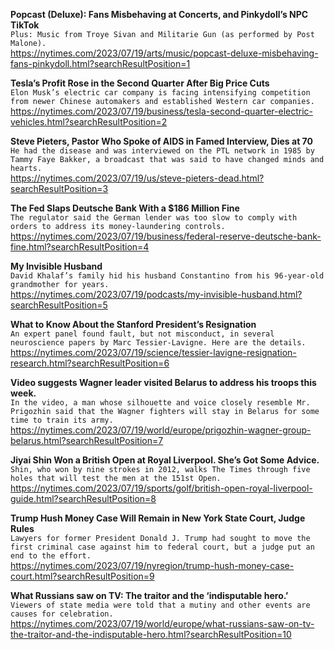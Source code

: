 **Popcast (Deluxe): Fans Misbehaving at Concerts, and Pinkydoll’s NPC TikTok**\
`Plus: Music from Troye Sivan and Militarie Gun (as performed by Post Malone).`\
https://nytimes.com/2023/07/19/arts/music/popcast-deluxe-misbehaving-fans-pinkydoll.html?searchResultPosition=1

**Tesla’s Profit Rose in the Second Quarter After Big Price Cuts**\
`Elon Musk’s electric car company is facing intensifying competition from newer Chinese automakers and established Western car companies.`\
https://nytimes.com/2023/07/19/business/tesla-second-quarter-electric-vehicles.html?searchResultPosition=2

**Steve Pieters, Pastor Who Spoke of AIDS in Famed Interview, Dies at 70**\
`He had the disease and was interviewed on the PTL network in 1985 by Tammy Faye Bakker, a broadcast that was said to have changed minds and hearts.`\
https://nytimes.com/2023/07/19/us/steve-pieters-dead.html?searchResultPosition=3

**The Fed Slaps Deutsche Bank With a $186 Million Fine**\
`The regulator said the German lender was too slow to comply with orders to address its money-laundering controls.`\
https://nytimes.com/2023/07/19/business/federal-reserve-deutsche-bank-fine.html?searchResultPosition=4

**My Invisible Husband**\
`David Khalaf’s family hid his husband Constantino from his 96-year-old grandmother for years.`\
https://nytimes.com/2023/07/19/podcasts/my-invisible-husband.html?searchResultPosition=5

**What to Know About the Stanford President’s Resignation**\
`An expert panel found fault, but not misconduct, in several neuroscience papers by Marc Tessier-Lavigne. Here are the details.`\
https://nytimes.com/2023/07/19/science/tessier-lavigne-resignation-research.html?searchResultPosition=6

**Video suggests Wagner leader visited Belarus to address his troops this week.**\
`In the video, a man whose silhouette and voice closely resemble Mr. Prigozhin said that the Wagner fighters will stay in Belarus for some time to train its army.`\
https://nytimes.com/2023/07/19/world/europe/prigozhin-wagner-group-belarus.html?searchResultPosition=7

**Jiyai Shin Won a British Open at Royal Liverpool. She’s Got Some Advice.**\
`Shin, who won by nine strokes in 2012, walks The Times through five holes that will test the men at the 151st Open.`\
https://nytimes.com/2023/07/19/sports/golf/british-open-royal-liverpool-guide.html?searchResultPosition=8

**Trump Hush Money Case Will Remain in New York State Court, Judge Rules**\
`Lawyers for former President Donald J. Trump had sought to move the first criminal case against him to federal court, but a judge put an end to the effort.`\
https://nytimes.com/2023/07/19/nyregion/trump-hush-money-case-court.html?searchResultPosition=9

**What Russians saw on TV: The traitor and the ‘indisputable hero.’**\
`Viewers of state media were told that a mutiny and other events are causes for celebration.`\
https://nytimes.com/2023/07/19/world/europe/what-russians-saw-on-tv-the-traitor-and-the-indisputable-hero.html?searchResultPosition=10

